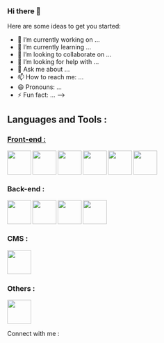 ### Hi there 👋

Here are some ideas to get you started:

- 🔭 I’m currently working on ...
- 🌱 I’m currently learning ...
- 👯 I’m looking to collaborate on ...
- 🤔 I’m looking for help with ...
- 💬 Ask me about ...
- 📫 How to reach me: ...
- 😄 Pronouns: ...
- ⚡ Fun fact: ...
  -->

<h2>Languages and Tools :</h2>
<h3 style="text-decoration: underline;">Front-end :</h3>

<img align="left" width="55px" src="https://cdn.jsdelivr.net/gh/devicons/devicon/icons/html5/html5-original.svg" />

<img align="left" width="55px" src="https://cdn.jsdelivr.net/gh/devicons/devicon/icons/css3/css3-original.svg" />

<img align="left" width="55px" src="https://cdn.jsdelivr.net/gh/devicons/devicon/icons/javascript/javascript-original.svg" />

<img align="left" width="55px" src="https://cdn.jsdelivr.net/gh/devicons/devicon/icons/sass/sass-original.svg" />

<img align="left" width="55px" src="https://cdn.jsdelivr.net/gh/devicons/devicon/icons/tailwindcss/tailwindcss-plain.svg" />

<img  width="55px" src="https://cdn.jsdelivr.net/gh/devicons/devicon/icons/bootstrap/bootstrap-original.svg" />

<h3>Back-end :</h3>

<img align="left" width="55px" src="https://cdn.jsdelivr.net/gh/devicons/devicon/icons/php/php-original.svg" />

<img align="left" width="55px" src="https://cdn.jsdelivr.net/gh/devicons/devicon/icons/mysql/mysql-original-wordmark.svg" />

<img align="left" width="55px" src="https://cdn.jsdelivr.net/gh/devicons/devicon/icons/laravel/laravel-plain.svg" />

<img width="55px" src="https://cdn.jsdelivr.net/gh/devicons/devicon/icons/composer/composer-original.svg" />

<h3>CMS :</h3>

<img width="55px" src="https://cdn.jsdelivr.net/gh/devicons/devicon/icons/wordpress/wordpress-plain.svg" />

<h3>Others :</h3>

<img width="55px" src="https://cdn.jsdelivr.net/gh/devicons/devicon/icons/git/git-original.svg" />

Connect with me :
